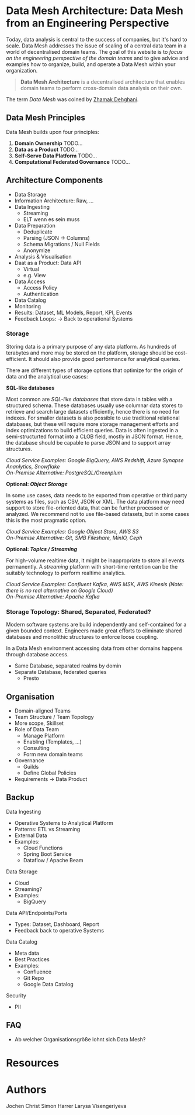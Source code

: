 # Data Mesh Architecture: Data Mesh from an Engineering Perspective

Today, data analysis is central to the success of companies, but it's hard to scale.
Data Mesh addresses the issue of scaling of a central data team in a world of decentralised domain teams.
The goal of this website is to *focus on the engineering perspective of the domain teams* and to give advice and examples how to organize, build, and operate a Data Mesh within your organization.

> **Data Mesh Architecture** is a decentralised architecture that enables domain teams to perform cross-domain data analysis on their own.

The term *Data Mesh* was coined by [Zhamak Dehghani](https://martinfowler.com/articles/data-monolith-to-mesh.html).


## Data Mesh Principles
Data Mesh builds upon four principles: 

1. __Domain Ownership__ TODO...
1. __Data as a Product__ TODO...
1. __Self-Serve Data Platform__ TODO...
1. __Computational Federated Governance__ TODO... 


## Architecture Components

- Data Storage
- Information Architecture: Raw, ...
- Data Ingesting
  - Streaming
  - ELT wenn es sein muss
- Data Preparation
  - Deduplicate
  - Parsing (JSON -> Columns)
  - Schema Migrations / Null Fields
  - Anonymize
- Analysis & Visualisation
- Daat as a Product: Data API
  - Virtual
  -  e.g. View
- Data Access
  - Access Policy
  - Authentication
- Data Catalog
- Monitoring
- Results: Dataset, ML Models, Report, KPI, Events
- Feedback Loops: -> Back to operational Systems


### Storage

Storing data is a primary purpose of any data platform.
As hundreds of terabytes and more may be stored on the platform, storage should be cost-efficient.
It should also provide good performance for analytical queries.

There are different types of storage options that optimize for the origin of data and the analytical use cases:

__SQL-like databases__

Most common are _SQL-like databases_ that store data in tables with a structured schema.
These databases usually use columnar data stores to retrieve and search large datasets efficiently, hence there is no need for indexes.
For smaller datasets is also possible to use traditional relational databases, but these will require more storage management efforts and index optimizations to build efficient queries.
Data is often ingested in a semi-structurted format into a CLOB field, mostly in JSON format. 
Hence, the database should be capable to parse JSON and to support array structures.

_Cloud Service Examples: Google BigQuery, AWS Redshift, Azure Synapse Ananlytics, Snowflake_  
_On-Premise Alternative: PostgreSQL/Greenplum_


__Optional: _Object Storage___

In some use cases, data needs to be exported from operative or third party systems as files, such as CSV, JSON or XML.
The data platform may need support to store file-oriented data, that can be further processed or analyzed.
We recommend not to use file-based datasets, but in some cases this is the most pragmatic option.

_Cloud Service Examples: Google Object Store, AWS S3_  
_On-Premise Alternative: Git, SMB Fileshare, MinIO, Ceph_


__Optional: _Topics / Streaming___

For high-volume realtime data, it might be inappropriate to store all events permanently.
A _streaming_ platform with short-time rentetion can be the suitably technology to perform realtime analytics.

_Cloud Service Examples: Confluent Kafka, AWS MSK, AWS Kinesis (Note: there is no real alternative on Google Cloud)_  
_On-Premise Alternative: Apache Kafka_

### Storage Topology: Shared, Separated, Federated?

Modern software systems are build independently and self-contained for a given bounded context.
Engineers made great efforts to eliminate shared databases and monolithic structures to enforce loose coupling.

In a Data Mesh environment accessing data from other domains happens through database access.

- Same Database, separated realms by domin
- Separate Database, federated queries
  - Presto


## Organisation

- Domain-aligned Teams
- Team Structure / Team Topology
- More scope, Skillset
- Role of Data Team
  - Manage Platform
  - Enabling (Templates, ...)
  - Consulting
  - Form new domain teams
- Governance
  - Guilds
  - Define Global Policies
- Requirements -> Data Product







## Backup

Data Ingesting
- Operative Systems to Analytical Platform
- Patterns: ETL vs Streaming
- External Data
- Examples:
  - Cloud Functions
  - Spring Boot Service 
  - Dataflow / Apache Beam

Data Storage
- Cloud
- Streaming?
- Examples:
  - BigQuery


Data API/Endpoints/Ports
- Types: Dataset, Dashboard, Report
- Feedback back to operative Systems

Data Catalog
- Meta data
- Best Practices
- Examples: 
  - Confluence
  - Git Repo
  - Google Data Catalog

Security
- PII






## FAQ

- Ab welcher Organisationsgröße lohnt sich Data Mesh?

# Resources


# Authors
Jochen Christ
Simon Harrer
Larysa Visengeriyeva




